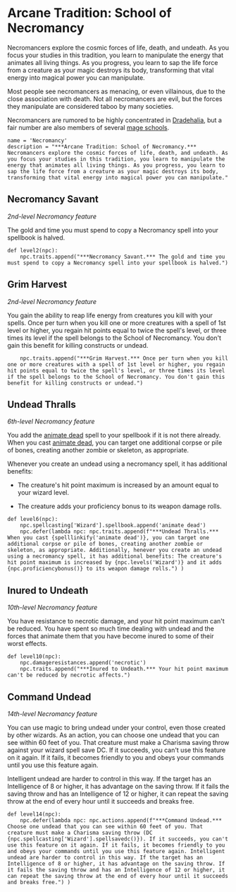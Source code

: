 # Arcane Tradition: School of Necromancy
Necromancers explore the cosmic forces of life, death, and undeath. As you focus your studies in this tradition, you learn to manipulate the energy that animates all living things. As you progress, you learn to sap the life force from a creature as your magic destroys its body, transforming that vital energy into magical power you can manipulate.

Most people see necromancers as menacing, or even villainous, due to the close association with death. Not all necromancers are evil, but the forces they manipulate are considered taboo by many societies.

Necromancers are rumored to be highly concentrated in [Dradehalia](../../Nations/Dradehalia.md), but a fair number are also members of several [mage schools](../../Organizations/MageSchools/index.md).

```
name = 'Necromancy'
description = "***Arcane Tradition: School of Necromancy.*** Necromancers explore the cosmic forces of life, death, and undeath. As you focus your studies in this tradition, you learn to manipulate the energy that animates all living things. As you progress, you learn to sap the life force from a creature as your magic destroys its body, transforming that vital energy into magical power you can manipulate."
```

## Necromancy Savant
*2nd-level Necromancy feature*

The gold and time you must spend to copy a Necromancy spell into your spellbook is halved.

```
def level2(npc):
    npc.traits.append("***Necromancy Savant.*** The gold and time you must spend to copy a Necromancy spell into your spellbook is halved.")
```

## Grim Harvest
*2nd-level Necromancy feature*

You gain the ability to reap life energy from creatures you kill with your spells. Once per turn when you kill one or more creatures with a spell of 1st level or higher, you regain hit points equal to twice the spell's level, or three times its level if the spell belongs to the School of Necromancy. You don't gain this benefit for killing constructs or undead.

```
    npc.traits.append("***Grim Harvest.*** Once per turn when you kill one or more creatures with a spell of 1st level or higher, you regain hit points equal to twice the spell's level, or three times its level if the spell belongs to the School of Necromancy. You don't gain this benefit for killing constructs or undead.")
```

## Undead Thralls
*6th-level Necromancy feature*

You add the [animate dead](../../Magic/Spells/animate-dead.md) spell to your spellbook if it is not there already. When you cast [animate dead](../../Magic/Spells/animate-dead.md), you can target one additional corpse or pile of bones, creating another zombie or skeleton, as appropriate.

Whenever you create an undead using a necromancy spell, it has additional benefits:

* The creature's hit point maximum is increased by an amount equal to your wizard level.

* The creature adds your proficiency bonus to its weapon damage rolls.

```
def level6(npc):
    npc.spellcasting['Wizard'].spellbook.append('animate dead')
    npc.defer(lambda npc: npc.traits.append(f"***Undead Thralls.*** When you cast {spelllinkify('animate dead')}, you can target one additional corpse or pile of bones, creating another zombie or skeleton, as appropriate. Additionally, henever you create an undead using a necromancy spell, it has additional benefits: The creature's hit point maximum is increased by {npc.levels('Wizard')} and it adds {npc.proficiencybonus()} to its weapon damage rolls.") )
```

## Inured to Undeath
*10th-level Necromancy feature*

You have resistance to necrotic damage, and your hit point maximum can't be reduced. You have spent so much time dealing with undead and the forces that animate them that you have become inured to some of their worst effects.

```
def level10(npc):
    npc.damageresistances.append('necrotic')
    npc.traits.append("***Inured to Undeath.*** Your hit point maximum can't be reduced by necrotic affects.")
```

## Command Undead
*14th-level Necromancy feature*

You can use magic to bring undead under your control, even those created by other wizards. As an action, you can choose one undead that you can see within 60 feet of you. That creature must make a Charisma saving throw against your wizard spell save DC. If it succeeds, you can't use this feature on it again. If it fails, it becomes friendly to you and obeys your commands until you use this feature again.

Intelligent undead are harder to control in this way. If the target has an Intelligence of 8 or higher, it has advantage on the saving throw. If it fails the saving throw and has an Intelligence of 12 or higher, it can repeat the saving throw at the end of every hour until it succeeds and breaks free.

```
def level14(npc):
    npc.defer(lambda npc: npc.actions.append(f"***Command Undead.*** Choose one undead that you can see within 60 feet of you. That creature must make a Charisma saving throw (DC {npc.spellcasting['Wizard'].spellsavedc()}). If it succeeds, you can't use this feature on it again. If it fails, it becomes friendly to you and obeys your commands until you use this feature again. Intelligent undead are harder to control in this way. If the target has an Intelligence of 8 or higher, it has advantage on the saving throw. If it fails the saving throw and has an Intelligence of 12 or higher, it can repeat the saving throw at the end of every hour until it succeeds and breaks free.") )
```
